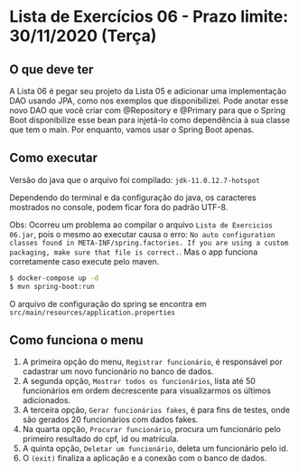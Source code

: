 # Lista de Exercícios 06 - Prazo limite: 30/11/2020 (Terça)

## O que deve ter

A Lista 06 é pegar seu projeto da Lista 05 e adicionar uma implementação DAO usando JPA, como nos exemplos que disponibilizei. Pode anotar esse novo DAO que você criar com @Repository e @Primary para que o Spring Boot disponibilize esse bean para injetá-lo como dependência à sua classe que tem o main. Por enquanto, vamos usar o Spring Boot apenas.

## Como executar

Versão do java que o arquivo foi compilado: `jdk-11.0.12.7-hotspot`

Dependendo do terminal e da configuração do java, os caracteres mostrados no console, podem ficar fora do padrão UTF-8.

Obs: Ocorreu um problema ao compilar o arquivo `Lista de Exercicios 06.jar`, pois o mesmo ao executar causa o erro: `No auto configuration classes found in META-INF/spring.factories. If you are using a custom packaging, make sure that file is correct.`. Mas o app funciona corretamente caso execute pelo maven.

```bash
$ docker-compose up -d
$ mvn spring-boot:run
```

O arquivo de configuração do spring se encontra em `src/main/resources/application.properties`

## Como funciona o menu

1. A primeira opção do menu, `Registrar funcionário`, é responsável por cadastrar um novo funcionário no banco de dados.
2. A segunda opção, `Mostrar todos os funcionários`, lista até 50 funcionários em ordem decrescente para visualizarmos os últimos adicionados.
3. A terceira opção, `Gerar funcionários fakes`, é para fins de testes, onde são gerados 20 funcionários com dados fakes.
4. Na quarta opção, `Procurar funcionário`, procura um funcionário pelo primeiro resultado do cpf, id ou matrícula.
5. A quinta opção, `Deletar um funcionário`, deleta um funcionário pelo id.
6. O `(exit)` finaliza a aplicação e a conexão com o banco de dados.
